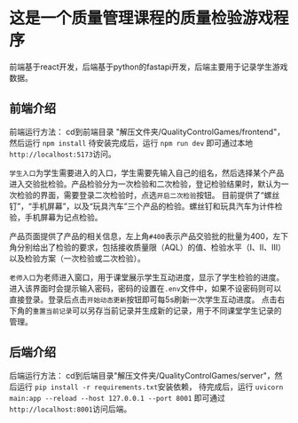 # 这是一个质量管理课程的质量检验游戏程序
前端基于react开发，后端基于python的fastapi开发，后端主要用于记录学生游戏数据。

## 前端介绍

前端运行方法：
cd到前端目录 "解压文件夹/QualityControlGames/frontend"，然后运行
`npm install`
待安装完成后，运行
`npm run dev`
即可通过本地`http://localhost:5173`访问。

`学生入口`为学生需要进入的入口，学生需要先输入自己的组名，然后选择某个产品进入交验批检验。产品检验分为一次检验和二次检验，登记检验结果时，默认为一次检验的界面，需要登录二次检验时，点选`开启二次检验`按钮。
目前提供了“螺丝钉”，“手机屏幕”，以及“玩具汽车”三个产品的检验。螺丝钉和玩具汽车为计件检验，手机屏幕为记点检验。

产品页面提供了产品的相关信息，左上角`#400`表示产品交验批的批量为400，左下角分别给出了检验的要求，包括接收质量限（AQL）的值、检验水平（I、II、III）以及检验方案（一次检验或二次检验）。

`老师入口`为老师进入窗口，用于课堂展示学生互动进度，显示了学生检验的进度。进入该界面时会提示输入密码，密码的设置在`.env`文件中，如果不设密码则可以直接登录。登录后点击`开始动态更新`按钮即可每5s刷新一次学生互动进度。
点击右下角的`重置当前记录`可以另存当前记录并生成新的记录，用于不同课堂学生记录的管理。

## 后端介绍

后端运行方法：
cd到后端目录"解压文件夹/QualityControlGames/server"，然后运行
`pip install -r requirements.txt`安装依赖，
待完成后，运行
`uvicorn main:app --reload --host 127.0.0.1 --port 8001`
即可通过`http://localhost:8001`访问后端。
